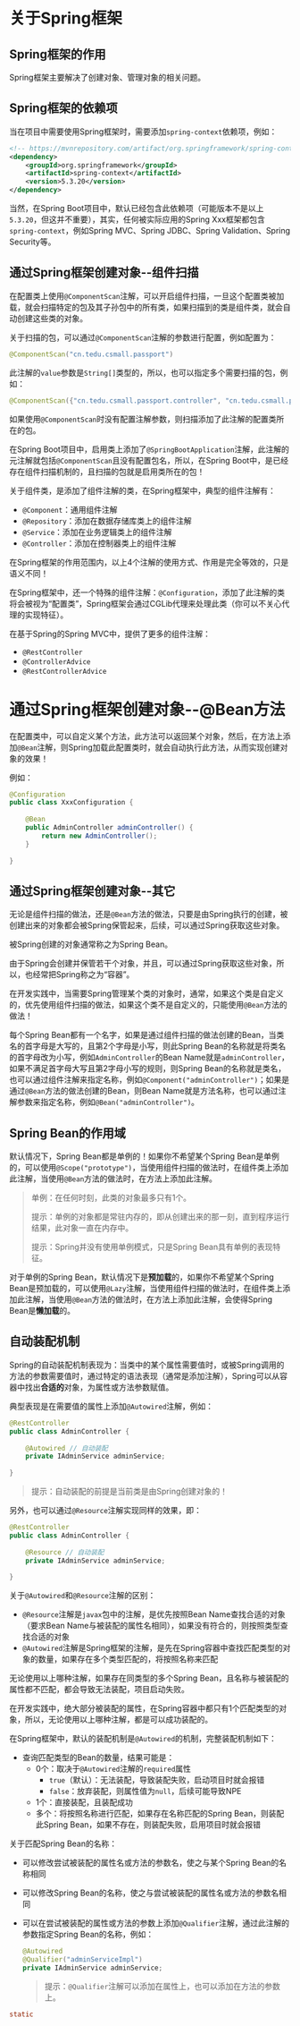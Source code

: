 # 关于Spring框架

## Spring框架的作用

Spring框架主要解决了创建对象、管理对象的相关问题。

## Spring框架的依赖项

当在项目中需要使用Spring框架时，需要添加`spring-context`依赖项，例如：

```xml
<!-- https://mvnrepository.com/artifact/org.springframework/spring-context -->
<dependency>
    <groupId>org.springframework</groupId>
    <artifactId>spring-context</artifactId>
    <version>5.3.20</version>
</dependency>
```

当然，在Spring Boot项目中，默认已经包含此依赖项（可能版本不是以上`5.3.20`，但这并不重要），其实，任何被实际应用的Spring Xxx框架都包含`spring-context`，例如Spring MVC、Spring JDBC、Spring Validation、Spring Security等。

## 通过Spring框架创建对象--组件扫描

在配置类上使用`@ComponentScan`注解，可以开启组件扫描，一旦这个配置类被加载，就会扫描特定的包及其子孙包中的所有类，如果扫描到的类是组件类，就会自动创建这些类的对象。

关于扫描的包，可以通过`@ComponentScan`注解的参数进行配置，例如配置为：

```java
@ComponentScan("cn.tedu.csmall.passport")
```

此注解的`value`参数是`String[]`类型的，所以，也可以指定多个需要扫描的包，例如：

```java
@ComponentScan({"cn.tedu.csmall.passport.controller", "cn.tedu.csmall.passport.service"})
```

如果使用`@ComponentScan`时没有配置注解参数，则扫描添加了此注解的配置类所在的包。

在Spring Boot项目中，启用类上添加了`@SpringBootApplication`注解，此注解的元注解就包括`@ComponentScan`且没有配置包名，所以，在Spring Boot中，是已经存在组件扫描机制的，且扫描的包就是启用类所在的包！

关于组件类，是添加了组件注解的类，在Spring框架中，典型的组件注解有：

- `@Component`：通用组件注解
- `@Repository`：添加在数据存储库类上的组件注解
- `@Service`：添加在业务逻辑类上的组件注解
- `@Controller`：添加在控制器类上的组件注解

在Spring框架的作用范围内，以上4个注解的使用方式、作用是完全等效的，只是语义不同！

在Spring框架中，还一个特殊的组件注解：`@Configuration`，添加了此注解的类将会被视为“配置类”，Spring框架会通过CGLib代理来处理此类（你可以不关心代理的实现特征）。

在基于Spring的Spring MVC中，提供了更多的组件注解：

- `@RestController`
- `@ControllerAdvice`
- `@RestControllerAdvice`

# 通过Spring框架创建对象--@Bean方法

在配置类中，可以自定义某个方法，此方法可以返回某个对象，然后，在方法上添加`@Bean`注解，则Spring加载此配置类时，就会自动执行此方法，从而实现创建对象的效果！

例如：

```java
@Configuration
public class XxxConfiguration {
    
    @Bean
    public AdminController adminController() {
        return new AdminController();
    }
    
}
```

## 通过Spring框架创建对象--其它

无论是组件扫描的做法，还是`@Bean`方法的做法，只要是由Spring执行的创建，被创建出来的对象都会被Spring保管起来，后续，可以通过Spring获取这些对象。

被Spring创建的对象通常称之为Spring Bean。

由于Spring会创建并保管若干个对象，并且，可以通过Spring获取这些对象，所以，也经常把Spring称之为“容器”。

在开发实践中，当需要Spring管理某个类的对象时，通常，如果这个类是自定义的，优先使用组件扫描的做法，如果这个类不是自定义的，只能使用`@Bean`方法的做法！

每个Spring Bean都有一个名字，如果是通过组件扫描的做法创建的Bean，当类名的首字母是大写的，且第2个字母是小写，则此Spring Bean的名称就是将类名的首字母改为小写，例如`AdminController`的Bean Name就是`adminController`，如果不满足首字母大写且第2字母小写的规则，则Spring Bean的名称就是类名，也可以通过组件注解来指定名称，例如`@Component("adminController")`；如果是通过`@Bean`方法的做法创建的Bean，则Bean Name就是方法名称，也可以通过注解参数来指定名称，例如`@Bean("adminController")`。

## Spring Bean的作用域

默认情况下，Spring Bean都是单例的！如果你不希望某个Spring Bean是单例的，可以使用`@Scope("prototype")`，当使用组件扫描的做法时，在组件类上添加此注解，当使用`@Bean`方法的做法时，在方法上添加此注解。

> 单例：在任何时刻，此类的对象最多只有1个。
>
> 提示：单例的对象都是常驻内存的，即从创建出来的那一刻，直到程序运行结果，此对象一直在内存中。
>
> 提示：Spring并没有使用单例模式，只是Spring Bean具有单例的表现特征。

对于单例的Spring Bean，默认情况下是**预加载**的，如果你不希望某个Spring Bean是预加载的，可以使用`@Lazy`注解，当使用组件扫描的做法时，在组件类上添加此注解，当使用`@Bean`方法的做法时，在方法上添加此注解，会使得Spring Bean是**懒加载**的。

## 自动装配机制

Spring的自动装配机制表现为：当类中的某个属性需要值时，或被Spring调用的方法的参数需要值时，通过特定的语法表现（通常是添加注解），Spring可以从容器中找出**合适的**对象，为属性或方法参数赋值。

典型表现是在需要值的属性上添加`@Autowired`注解，例如：

```java
@RestController
public class AdminController {
    
    @Autowired // 自动装配
    private IAdminService adminService;
    
}
```

> 提示：自动装配的前提是当前类是由Spring创建对象的！

另外，也可以通过`@Resource`注解实现同样的效果，即：

```java
@RestController
public class AdminController {
    
    @Resource // 自动装配
    private IAdminService adminService;
    
}
```

关于`@Autowired`和`@Resource`注解的区别：

- `@Resource`注解是`javax`包中的注解，是优先按照Bean Name查找合适的对象（要求Bean  Name与被装配的属性名相同），如果没有符合的，则按照类型查找合适的对象
- `@Autowired`注解是Spring框架的注解，是先在Spring容器中查找匹配类型的对象的数量，如果存在多个类型匹配的，将按照名称来匹配

无论使用以上哪种注解，如果存在同类型的多个Spring Bean，且名称与被装配的属性都不匹配，都会导致无法装配，项目启动失败。

在开发实践中，绝大部分被装配的属性，在Spring容器中都只有1个匹配类型的对象，所以，无论使用以上哪种注解，都是可以成功装配的。

在Spring框架中，默认的装配机制是`@Autowired`的机制，完整装配机制如下：

- 查询匹配类型的Bean的数量，结果可能是：
  - 0个：取决于`@Autowired`注解的`required`属性
    - `true`（默认）：无法装配，导致装配失败，启动项目时就会报错
    - `false`：放弃装配，则属性值为`null`，后续可能导致NPE
  - 1个：直接装配，且装配成功
  - 多个：将按照名称进行匹配，如果存在名称匹配的Spring Bean，则装配此Spring Bean，如果不存在，则装配失败，启用项目时就会报错

关于匹配Spring Bean的名称：

- 可以修改尝试被装配的属性名或方法的参数名，使之与某个Spring Bean的名称相同

- 可以修改Spring Bean的名称，使之与尝试被装配的属性名或方法的参数名相同

- 可以在尝试被装配的属性或方法的参数上添加`@Qualifier`注解，通过此注解的参数指定Spring Bean的名称，例如：

  ```java
  @Autowired
  @Qualifier("adminServiceImpl")
  private IAdminService adminService;
  ```

  > 提示：`@Qualifier`注解可以添加在属性上，也可以添加在方法的参数上。























```java
static
```

